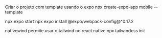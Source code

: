 Criar o projeto com template usando o expo
npx create-expo-app mobile --template

npx expo start
npx expo install @expo/webpack-config@^0.17.2

nativewind permite usar o tailwind no react native
npx tailwindcss init
